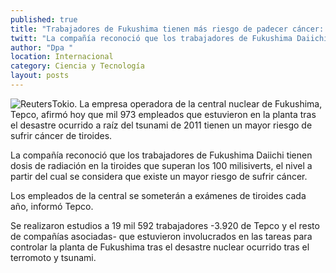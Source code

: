 ```yaml
---
published: true
title: "Trabajadores de Fukushima tienen más riesgo de padecer cáncer: Tepco"
twitt: "La compañía reconoció que los trabajadores de Fukushima Daiichi tienen dosis de radiación en la tiroides que superan los 100 milisiverts, el nivel a partir del cual se considera que existe un mayor riesgo de sufrir cáncer"
author: "Dpa "
location: Internacional
category: Ciencia y Tecnología
layout: posts
---
```


![Reuters](http://i.imgur.com/eksZoUnm.jpg)Tokio. La empresa operadora de la central nuclear de Fukushima, Tepco, afirmó hoy que mil 973 empleados que estuvieron en la planta tras el desastre ocurrido a raíz del tsunami de 2011 tienen un mayor riesgo de sufrir cáncer de tiroides.

La compañía reconoció que los trabajadores de Fukushima Daiichi tienen dosis de radiación en la tiroides que superan los 100 milisiverts, el nivel a partir del cual se considera que existe un mayor riesgo de sufrir cáncer.

Los empleados de la central se someterán a exámenes de tiroides cada año, informó Tepco.

Se realizaron estudios a 19 mil 592 trabajadores -3.920 de Tepco y el resto de compañías asociadas- que estuvieron involucrados en las tareas para controlar la planta de Fukushima tras el desastre nuclear ocurrido tras el terromoto y tsunami.
